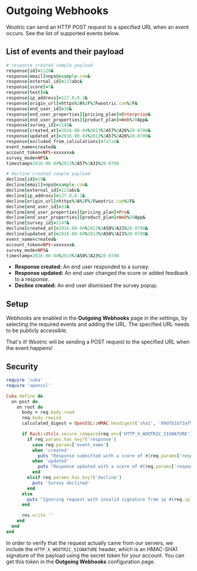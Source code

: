 # Outgoing Webhooks

Wootric can send an HTTP POST request to a specified URL when an event occurs. See the list of supported events below.

## List of events and their payload

```ruby
# response created sample payload
response[id]=1128&
response[email]=nps@example.com&
response[external_id]=123abc&
response[score]=7&
response[text]=&
response[ip_address]=127.0.0.1&
response[origin_url]=https%3A%2F%2Fwootric.com%2F&
response[end_user_id]=30&
response[end_user_properties][pricing_plan]=Enterprise&
response[end_user_properties][product_plan]=Web%20App&
response[survey_id]=1146&
response[created_at]=2016-08-04%2013%3A57%3A26%20-0700&
response[updated_at]=2016-08-04%2013%3A57%3A26%20-0700&
response[excluded_from_calculations]=false&
event_name=created&
account_token=NPS-xxxxxxx&
survey_mode=NPS&
timestamp=2016-08-04%2013%3A57%3A31%20-0700

# decline created sample payload
decline[id]=19&
decline[email]=nps@example.com&
decline[external_id]=123abc&
decline[ip_address]=127.0.0.1&
decline[origin_url]=https%3A%2F%2Fwootric.com%2F&
decline[end_user_id]=31&
decline[end_user_properties][pricing_plan]=Pro&
decline[end_user_properties][product_plan]=Web%20App&
decline[survey_id]=1147&
decline[created_at]=2016-08-04%2013%3A58%3A21%20-0700&
decline[updated_at]=2016-08-04%2013%3A58%3A21%20-0700&
event_name=created&
account_token=NPS-xxxxxxx&
survey_mode=NPS&
timestamp=2016-08-04%2013%3A58%3A23%20-0700
```

* **Response created:** An end user responded to a survey.
* **Response updated:** An end user changed the score or added feedback to a response.
* **Decline created:** An end user dismissed the survey popup.

## Setup

Webhooks are enabled in the **Outgoing Webhooks** page in the settings, by selecting the required events and adding the URL. The specified URL needs to be publicly accessible.

That's it! Wootric will be sending a POST request to the specified URL when the event happens!

## Security

```ruby
require 'cuba'
require 'openssl'

Cuba.define do
  on post do
    on root do
      body = req.body.read
      req.body.rewind
      calculated_digest = OpenSSL::HMAC.hexdigest('sha1', '09dfb1b73af998743fb011f8bfda8912', body)

      if Rack::Utils.secure_compare(req.env['HTTP_X_WOOTRIC_SIGNATURE'], "sha1=#{calculated_digest}")
        if req.params.has_key?('response')
          case req.params['event_name']
          when 'created'
            puts "Response submitted with a score of #{req.params['response']['score']}"
          when 'updated'
            puts "Response updated with a score of #{req.params['response']['score']} and the following comment: #{req.params['response']['text']}"
          end
        elsif req.params.has_key?('decline')
          puts 'Survey declined'
        end
      else
        puts "Ignoring request with invalid signature from ip #{req.ip}"
      end

      res.write ''
    end
  end
end
```

In order to verify that the request actually came from our servers, we include the `HTTP_X_WOOTRIC_SIGNATURE` header, which is an HMAC-SHA1 signature of the payload using the secret token for your account. You can get this token in the **Outgoing Webhooks** configuration page.
